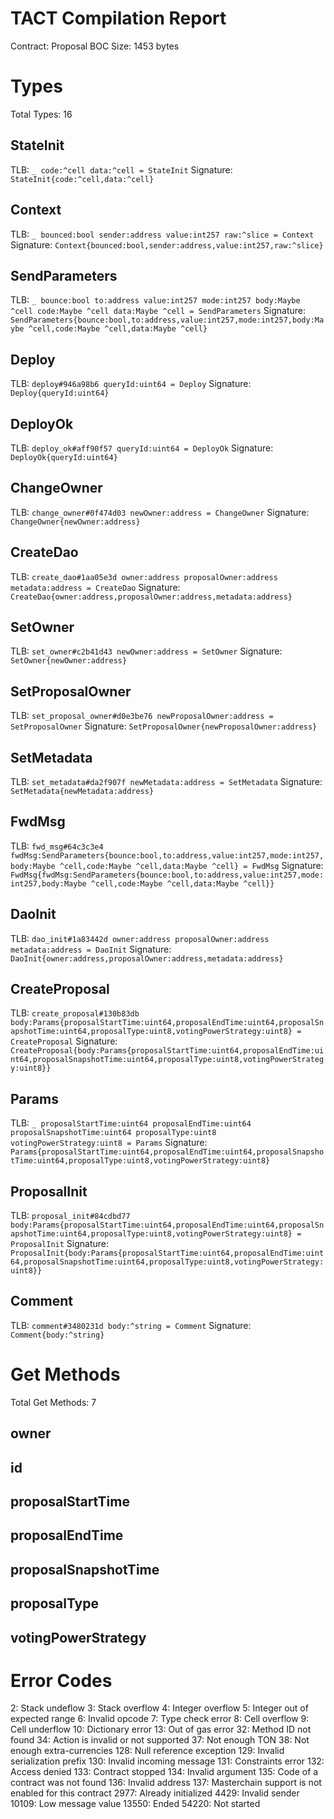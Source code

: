 # TACT Compilation Report
Contract: Proposal
BOC Size: 1453 bytes

# Types
Total Types: 16

## StateInit
TLB: `_ code:^cell data:^cell = StateInit`
Signature: `StateInit{code:^cell,data:^cell}`

## Context
TLB: `_ bounced:bool sender:address value:int257 raw:^slice = Context`
Signature: `Context{bounced:bool,sender:address,value:int257,raw:^slice}`

## SendParameters
TLB: `_ bounce:bool to:address value:int257 mode:int257 body:Maybe ^cell code:Maybe ^cell data:Maybe ^cell = SendParameters`
Signature: `SendParameters{bounce:bool,to:address,value:int257,mode:int257,body:Maybe ^cell,code:Maybe ^cell,data:Maybe ^cell}`

## Deploy
TLB: `deploy#946a98b6 queryId:uint64 = Deploy`
Signature: `Deploy{queryId:uint64}`

## DeployOk
TLB: `deploy_ok#aff90f57 queryId:uint64 = DeployOk`
Signature: `DeployOk{queryId:uint64}`

## ChangeOwner
TLB: `change_owner#0f474d03 newOwner:address = ChangeOwner`
Signature: `ChangeOwner{newOwner:address}`

## CreateDao
TLB: `create_dao#1aa05e3d owner:address proposalOwner:address metadata:address = CreateDao`
Signature: `CreateDao{owner:address,proposalOwner:address,metadata:address}`

## SetOwner
TLB: `set_owner#c2b41d43 newOwner:address = SetOwner`
Signature: `SetOwner{newOwner:address}`

## SetProposalOwner
TLB: `set_proposal_owner#d0e3be76 newProposalOwner:address = SetProposalOwner`
Signature: `SetProposalOwner{newProposalOwner:address}`

## SetMetadata
TLB: `set_metadata#da2f907f newMetadata:address = SetMetadata`
Signature: `SetMetadata{newMetadata:address}`

## FwdMsg
TLB: `fwd_msg#64c3c3e4 fwdMsg:SendParameters{bounce:bool,to:address,value:int257,mode:int257,body:Maybe ^cell,code:Maybe ^cell,data:Maybe ^cell} = FwdMsg`
Signature: `FwdMsg{fwdMsg:SendParameters{bounce:bool,to:address,value:int257,mode:int257,body:Maybe ^cell,code:Maybe ^cell,data:Maybe ^cell}}`

## DaoInit
TLB: `dao_init#1a83442d owner:address proposalOwner:address metadata:address = DaoInit`
Signature: `DaoInit{owner:address,proposalOwner:address,metadata:address}`

## CreateProposal
TLB: `create_proposal#130b83db body:Params{proposalStartTime:uint64,proposalEndTime:uint64,proposalSnapshotTime:uint64,proposalType:uint8,votingPowerStrategy:uint8} = CreateProposal`
Signature: `CreateProposal{body:Params{proposalStartTime:uint64,proposalEndTime:uint64,proposalSnapshotTime:uint64,proposalType:uint8,votingPowerStrategy:uint8}}`

## Params
TLB: `_ proposalStartTime:uint64 proposalEndTime:uint64 proposalSnapshotTime:uint64 proposalType:uint8 votingPowerStrategy:uint8 = Params`
Signature: `Params{proposalStartTime:uint64,proposalEndTime:uint64,proposalSnapshotTime:uint64,proposalType:uint8,votingPowerStrategy:uint8}`

## ProposalInit
TLB: `proposal_init#84cdbd77 body:Params{proposalStartTime:uint64,proposalEndTime:uint64,proposalSnapshotTime:uint64,proposalType:uint8,votingPowerStrategy:uint8} = ProposalInit`
Signature: `ProposalInit{body:Params{proposalStartTime:uint64,proposalEndTime:uint64,proposalSnapshotTime:uint64,proposalType:uint8,votingPowerStrategy:uint8}}`

## Comment
TLB: `comment#3480231d body:^string = Comment`
Signature: `Comment{body:^string}`

# Get Methods
Total Get Methods: 7

## owner

## id

## proposalStartTime

## proposalEndTime

## proposalSnapshotTime

## proposalType

## votingPowerStrategy

# Error Codes
2: Stack undeflow
3: Stack overflow
4: Integer overflow
5: Integer out of expected range
6: Invalid opcode
7: Type check error
8: Cell overflow
9: Cell underflow
10: Dictionary error
13: Out of gas error
32: Method ID not found
34: Action is invalid or not supported
37: Not enough TON
38: Not enough extra-currencies
128: Null reference exception
129: Invalid serialization prefix
130: Invalid incoming message
131: Constraints error
132: Access denied
133: Contract stopped
134: Invalid argument
135: Code of a contract was not found
136: Invalid address
137: Masterchain support is not enabled for this contract
2977: Already initialized
4429: Invalid sender
10109: Low message value
13550: Ended
54220: Not started